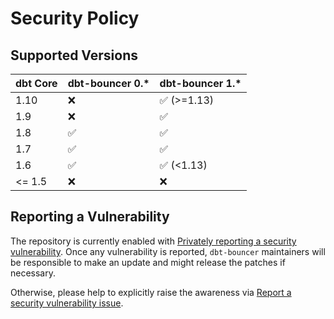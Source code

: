 # Security Policy

## Supported Versions


| dbt Core | dbt-bouncer 0.* | dbt-bouncer 1.* |
| - | - | - |
| 1.10 | :x: | :white_check_mark: (>=1.13) |
| 1.9 | :x: | :white_check_mark: |
| 1.8 | :white_check_mark: | :white_check_mark: |
| 1.7 | :white_check_mark: | :white_check_mark: |
| 1.6 | :white_check_mark: | :white_check_mark: (<1.13) |
| <= 1.5 | :x: | :x: |

## Reporting a Vulnerability

The repository is currently enabled with [Privately reporting a security vulnerability](https://docs.github.com/en/code-security/security-advisories/guidance-on-reporting-and-writing-information-about-vulnerabilities/privately-reporting-a-security-vulnerability). Once any vulnerability is reported, `dbt-bouncer` maintainers will be responsible to make an update and might release the patches if necessary.

Otherwise, please help to explicitly raise the awareness via [Report a security vulnerability issue](https://github.com/godatadriven/dbt-bouncer/security/advisories/new/?title=[SEC]).
